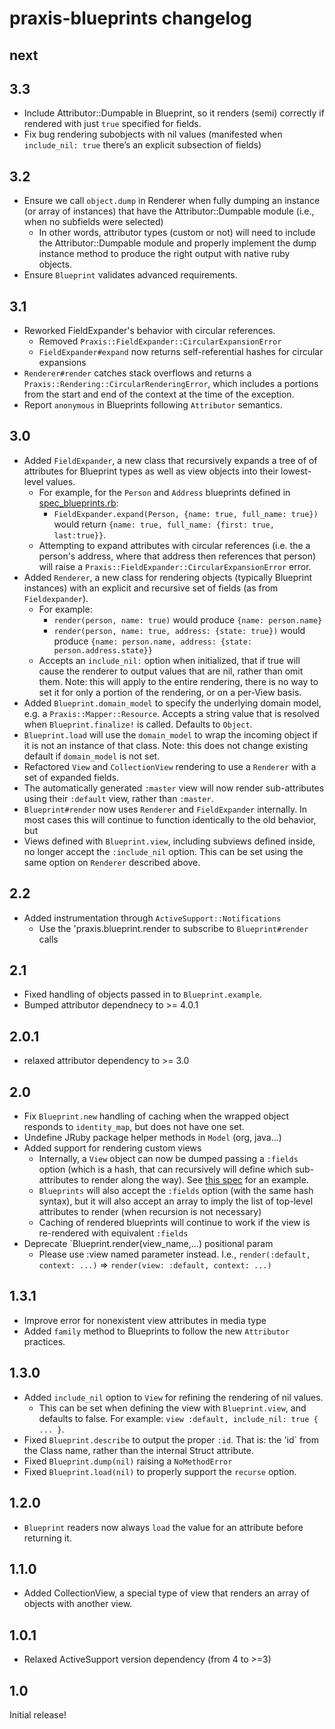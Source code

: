 # praxis-blueprints changelog

## next

## 3.3

* Include Attributor::Dumpable in Blueprint, so it renders (semi) correctly if
  rendered with just `true` specified for fields.
* Fix bug rendering subobjects with nil values (manifested when `include_nil: true` there’s an explicit subsection of fields)

## 3.2

* Ensure we call `object.dump` in Renderer when fully dumping an instance (or array of instances) that have the Attributor::Dumpable module (i.e., when no subfields were selected)
  * In other words, attributor types (custom or not) will need to include the Attributor::Dumpable module and properly implement the dump instance method to produce the right output with native ruby objects.
* Ensure `Blueprint` validates advanced requirements.

## 3.1

* Reworked FieldExpander's behavior with circular references.
  * Removed `Praxis::FieldExpander::CircularExpansionError`
  * `FieldExpander#expand` now returns self-referential hashes for circular
    expansions
* `Renderer#render` catches stack overflows and returns a
  `Praxis::Rendering::CircularRenderingError`, which includes a portions
  from the start and end of the context at the time of the exception.
* Report `anonymous` in Blueprints following `Attributor` semantics.

## 3.0

* Added `FieldExpander`, a new class that recursively expands a tree of
  of attributes for Blueprint types as well as view objects into their lowest-level values.
    * For example, for the `Person` and `Address` blueprints defined in
    [spec_blueprints.rb](sped/support/spec_blueprints.rb):
      * `FieldExpander.expand(Person, {name: true, full_name: true})` would return
        `{name: true, full_name: {first: true, last:true}}`.
    * Attempting to expand attributes with circular references (i.e. the
      a person's address, where that address then references that person) will
      raise a `Praxis::FieldExpander::CircularExpansionError` error.
* Added `Renderer`, a new class for rendering objects (typically Blueprint
  instances) with an explicit and recursive set of fields (as from
  `Fieldexpander`).
    * For example:
      * `render(person, name: true)` would produce `{name: person.name}`
      * `render(person, name: true, address: {state: true})` would
        produce `{name: person.name, address: {state: person.address.state}}`
    * Accepts an `include_nil:` option when initialized, that if true will
      cause the renderer to output values that are nil, rather than omit them.
      Note: this will apply to the entire rendering, there is no way to set it
      for only a portion of the rendering, or on a per-View basis.
* Added `Blueprint.domain_model` to specify the underlying domain model, e.g.
  a `Praxis::Mapper::Resource`. Accepts a string value that is resolved when
  `Blueprint.finalize!` is called. Defaults to `Object`.
* `Blueprint.load` will use the `domain_model` to wrap the incoming object
  if it is not an instance of that class. Note: this does not change existing
  default if `domain_model` is not set.
* Refactored `View` and `CollectionView` rendering to use a `Renderer` with
  a set of expanded fields.
* The automatically generated `:master` view will now render sub-attributes
  using their `:default` view, rather than `:master`.
* `Blueprint#render` now uses `Renderer` and `FieldExpander` internally. In most
  cases this will continue to function identically to the old behavior, but
* Views defined with `Blueprint.view`, including subviews defined inside,
  no longer accept the `:include_nil` option. This can be set using the same
  option on `Renderer` described above.


## 2.2

* Added instrumentation through `ActiveSupport::Notifications`
  * Use the 'praxis.blueprint.render to subscribe to `Blueprint#render` calls


## 2.1

* Fixed handling of objects passed in to `Blueprint.example`.
* Bumped attributor dependnecy to >= 4.0.1


## 2.0.1

* relaxed attributor dependency to >= 3.0


## 2.0

* Fix `Blueprint.new` handling of caching when the wrapped object responds to `identity_map`, but does not have one set.
* Undefine JRuby package helper methods in `Model` (org, java...)
* Added support for rendering custom views
  * Internally, a `View` object can now be dumped passing a `:fields` option (which is a hash, that can recursively will define which sub-attributes to render along the way). See [this spec](https://github.com/rightscale/praxis-blueprints/blob/master/spec/praxis-blueprints/blueprint_spec.rb) for an example.
  * `Blueprints` will also accept the `:fields` option (with the same hash syntax), but it will also accept an array to imply the list of top-level attributes to render (when recursion is not necessary)
  * Caching of rendered blueprints will continue to work if the view is re-rendered with equivalent `:fields`
* Deprecate `Blueprint.render(view_name,...) positional param
  * Please use :view named parameter instead. I.e., `render(:default, context: ...)`  => `render(view: :default, context: ...)`

## 1.3.1

* Improve error for nonexistent view attributes in media type
* Added `family` method to Blueprints to follow the new `Attributor` practices.

## 1.3.0

* Added `include_nil` option to `View` for refining the rendering of nil values.
  * This can be set when defining the view with `Blueprint.view`, and defaults to false. For example: `view :default, include_nil: true { ... }`.
* Fixed `Blueprint.describe` to output the proper `:id`. That is: the 'id` from the Class name, rather than the internal Struct attribute.
* Fixed `Blueprint.dump(nil)` raising a `NoMethodError`
* Fixed `Blueprint.load(nil)` to properly support the `recurse` option.

## 1.2.0

* `Blueprint` readers now always `load` the value for an attribute before returning it.

## 1.1.0

* Added CollectionView, a special type of view that renders an array of objects with another view.


## 1.0.1

* Relaxed ActiveSupport version dependency (from 4 to >=3)


## 1.0

Initial release!
